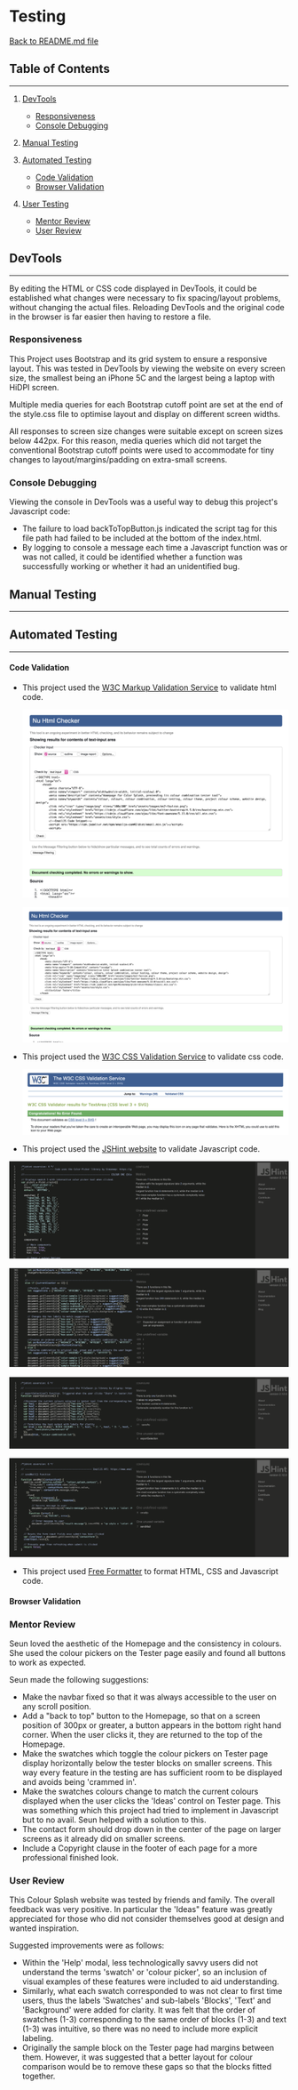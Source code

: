 # Testing

[Back to README.md file](README.md)

## Table of Contents
---

1. [DevTools](#dev-tools)
    * [Responsiveness](#responsiveness)
    * [Console Debugging](#console-debugging)

2. [Manual Testing](#manual-testing)

3. [Automated Testing](#automated-testing)
    * [Code Validation](#code-validation)
    * [Browser Validation](#browser-validation)
    
4. [User Testing](#user-testing)
    * [Mentor Review](#mentor-review)
    * [User Review](#user-review)

## DevTools
---

By editing the HTML or CSS code displayed in DevTools, it could be established what changes were necessary to fix spacing/layout problems, without changing the actual files. Reloading DevTools and the original code in the browser is far easier then having to restore a file. 

### Responsiveness 
This Project uses Bootstrap and its grid system to ensure a responsive layout. This was tested in DevTools by viewing the website on every screen size, the smallest being an iPhone 5C and the largest being a laptop with HiDPI screen.

Multiple media queries for each Bootstrap cutoff point are set at the end of the style.css file to optimise layout and display on different screen widths.

All responses to screen size changes were suitable except on screen sizes below 442px. For this reason, media queries which did not target the conventional Bootstrap cutoff points were used to accommodate for tiny changes to layout/margins/padding on extra-small screens.

### Console Debugging
Viewing the console in DevTools was a useful way to debug this project's Javascript code: 
- The failure to load backToTopButton.js indicated the script tag for this file path had failed to be included at the bottom of the index.html. 
- By logging to console a message each time a Javascript function was or was not called, it could be identified whether a function was successfully working or whether it had an unidentified bug.

## Manual Testing
---

## Automated Testing
---

#### Code Validation

- This project used the [W3C Markup Validation Service]([https://validator.w3.org/](https://validator.w3.org/)) to validate html code.

    ![index.html validation](assets/images/readme-images/validated-home.png)

    ![tester.html validation](assets/images/readme-images/validated-tester.png)

- This project used the [W3C CSS Validation Service]([https://validator.w3.org/](https://validator.w3.org/)) to validate css code.

    ![style.css validation](assets/images/readme-images/validated-css.png)

- This project used the [JSHint website]([https://jshint.com/](https://jshint.com/)) to validate Javascript code.

![colorPicker.js validation](assets/images/readme-images/validated-color-picker-library.png)

![combinationGenerator.js validation](assets/images/readme-images/validated-combination-generator.png)

![exportSelection.js validation](assets/images/readme-images/validated-export-selection.png)

![sendQuestion.js validation](assets/images/readme-images/validated-send-mail.png)

- This project used [Free Formatter]([https://www.freeformatter.com](https://www.freeformatter.com/)) to format HTML, CSS and Javascript code.

#### Browser Validation

### Mentor Review

Seun loved the aesthetic of the Homepage and the consistency in colours. She used the colour pickers on the Tester page easily and found all buttons to work as expected.

Seun made the following suggestions:

- Make the navbar fixed so that it was always accessible to the user on any scroll position.
- Add a "back to top" button to the Homepage, so that on a screen position of 300px or greater, a button appears in the bottom right hand corner. When the user clicks it, they are returned to the top of the Homepage.
- Make the swatches which toggle the colour pickers on Tester page display horizontally below the tester blocks on smaller screens. This way every feature in the testing are has sufficient room to be displayed and avoids being 'crammed in'.
- Make the swatches colours change to match the current colours displayed when the user clicks the 'Ideas' control on Tester page. This was something which this project had tried to implement in Javascript but to no avail. Seun helped with a solution to this.
- The contact form should drop down in the center of the page on larger screens as it already did on smaller screens.
- Include a Copyright clause in the footer of each page for a more professional finished look.

### User Review

This Colour Splash website was tested by friends and family. The overall feedback was very positive. In particular the 'Ideas" feature was greatly appreciated for those who did not consider themselves good at design and wanted inspiration. 

Suggested improvements were as follows:

- Within the 'Help' modal, less technologically savvy users did not understand the terms 'swatch' or 'colour picker', so an inclusion of visual examples of these features were included to aid understanding.
- Similarly, what each swatch corresponded to was not clear to first time users, thus the labels 'Swatches' and sub-labels 'Blocks', 'Text' and 'Background' were added for clarity. It was felt that the order of swatches (1-3) corresponding to the same order of blocks (1-3) and text (1-3) was intuitive, so there was no need to include more explicit labeling.
- Originally the sample block on the Tester page had margins between them. However, it was suggested that a better layout for colour comparison would be to remove these gaps so that the blocks fitted together.